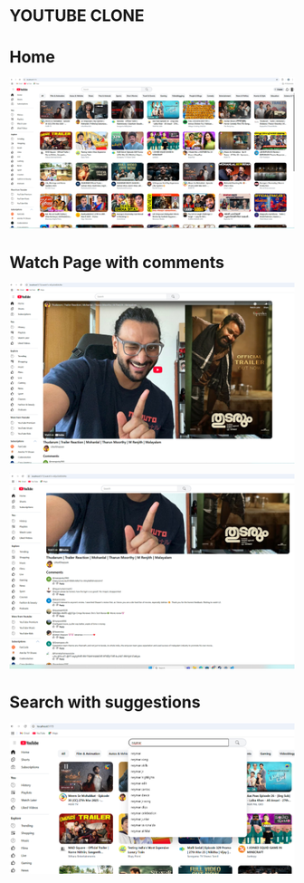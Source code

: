 # YOUTUBE CLONE

# Home
![alt text](image.png)

# Watch Page with comments
![alt text](image-1.png)

![alt text](image-2.png)

# Search with suggestions
![alt text](image-3.png)
